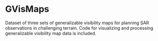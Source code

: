 # GVisMaps
Dataset of three sets of generalizable visibility maps for planning SAR observations in challenging terrain. Code for visualizing and processing generalizable visibility map data is included.
